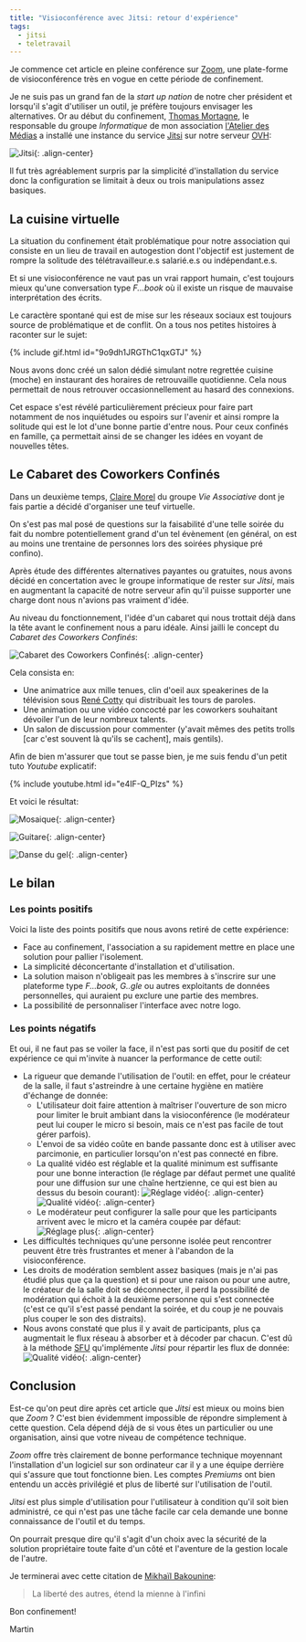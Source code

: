 ```yaml
---
title: "Visioconférence avec Jitsi: retour d'expérience"
tags:
  - jitsi
  - teletravail
---
```


  Je commence cet article en pleine conférence sur [Zoom](https://zoom.us), une plate-forme de visioconférence très en vogue en cette période de confinement.

Je ne suis pas un grand fan de la *start up nation* de notre cher président et lorsqu'il s'agit d'utiliser un outil, je préfère toujours envisager les alternatives. Or au début du confinement, [Thomas Mortagne](https://www.atelier-medias.org/coworkers/thomas-mortagne/), le responsable du groupe *Informatique* de mon association [l'Atelier des Médias](https://www.atelier-medias.org) a installé une instance du service [Jitsi](https://jitsi.org/) sur notre serveur [OVH](https://www.ovh.com/):

![Jitsi](/images/jitsi.png){: .align-center}

Il fut très agréablement surpris par la simplicité d'installation du service donc la configuration se limitait à deux ou trois manipulations assez basiques.

## La cuisine virtuelle

La situation du confinement était problématique pour notre association qui consiste en un lieu de travail en autogestion dont l'objectif est justement de rompre la solitude des télétravailleur.e.s salarié.e.s ou indépendant.e.s.

Et si une visioconférence ne vaut pas un vrai rapport humain, c'est toujours mieux qu'une conversation type *F...book* où il existe un risque de mauvaise interprétation des écrits.

Le caractère spontané qui est de mise sur les réseaux sociaux est toujours source de problématique et de conflit.
On a tous nos petites histoires à raconter sur le sujet:

{% include gif.html id="9o9dh1JRGThC1qxGTJ" %}

Nous avons donc créé un salon dédié simulant notre regrettée cuisine (moche) en instaurant des horaires de retrouvaille quotidienne. Cela nous permettait de nous retrouver occasionnellement au hasard des connexions.

Cet espace s'est révélé particulièrement précieux pour faire part notamment de nos inquiétudes ou espoirs sur l'avenir et ainsi rompre la solitude qui est le lot d'une bonne partie d'entre nous. Pour ceux confinés en famille, ça permettait ainsi de se changer les idées en voyant de nouvelles têtes.

## Le Cabaret des Coworkers Confinés

Dans un deuxième temps, [Claire Morel](https://www.atelier-medias.org/claire-morel-creatrice-editoriale-jaime-rendre-un-sujet-hermetique-facile-a-comprendre/) du groupe *Vie Associative* dont je fais partie a décidé d'organiser une teuf virtuelle.

On s'est pas mal posé de questions sur la faisabilité d'une telle soirée du fait du nombre potentiellement grand d'un tel évènement (en général, on est au moins une trentaine de personnes lors des soirées physique pré confino).

Après étude des différentes alternatives payantes ou gratuites, nous avons décidé en concertation avec le groupe informatique de rester sur *Jitsi*, mais en augmentant la capacité de notre serveur afin qu'il puisse supporter une charge dont nous n'avions pas vraiment d'idée.

Au niveau du fonctionnement, l'idée d'un cabaret qui nous trottait déjà dans la tête avant le confinement nous a paru idéale. Ainsi jailli le concept du *Cabaret des Coworkers Confinés*:

![Cabaret des Coworkers Confinés](/images/cabaret.jpg){: .align-center}

Cela consista en:

- Une animatrice aux mille tenues, clin d'oeil aux speakerines de la télévision sous [René Cotty](https://fr.wikipedia.org/wiki/Ren%C3%A9_Coty) qui distribuait les tours de paroles.
- Une animation ou une vidéo concocté par les coworkers souhaitant dévoiler l'un de leur nombreux talents.
- Un salon de discussion pour commenter (y'avait mêmes des petits trolls \[car c'est souvent là qu'ils se cachent\], mais gentils).

Afin de bien m'assurer que tout se passe bien, je me suis fendu d'un petit tuto *Youtube* explicatif:

{% include youtube.html
    id="e4IF-Q_PIzs"
%}

Et voici le résultat:

![Mosaique](/images/cabaret-mosaique.jpg){: .align-center}

![Guitare](/images/cabaret-guitare.jpg){: .align-center}

![Danse du gel](/images/cabaret-danse-du-gel.jpg){: .align-center}

## Le bilan

### Les points positifs

Voici la liste des points positifs que nous avons retiré de cette expérience:

- Face au confinement, l'association a su rapidement mettre en place une solution pour pallier l'isolement.
- La simplicité déconcertante d'installation et d'utilisation.
- La solution maison n'obligeait pas les membres à s'inscrire sur une plateforme type *F...book*, *G..gle* ou autres exploitants de données personnelles, qui auraient pu exclure une partie des membres.
- La possibilité de personnaliser l'interface avec notre logo.

### Les points négatifs

Et oui, il ne faut pas se voiler la face, il n'est pas sorti que du positif de cet expérience ce qui m'invite à nuancer la performance de cette outil:

- La rigueur que demande l'utilisation de l'outil: en effet, pour le créateur de la salle, il faut s'astreindre à une certaine hygiène en matière d'échange de donnée:
  - L'utilisateur doit faire attention à maîtriser l'ouverture de son micro pour limiter le bruit ambiant dans la visioconférence (le modérateur peut lui couper le micro si besoin, mais ce n'est pas facile de tout gérer parfois).
  - L'envoi de sa vidéo coûte en bande passante donc est à utiliser avec parcimonie, en particulier lorsqu'on n'est pas connecté en fibre.
  - La qualité vidéo est réglable et la qualité minimum est suffisante pour une bonne interaction (le réglage par défaut permet une qualité pour une diffusion sur une chaîne hertzienne, ce qui est bien au dessus du besoin courant):
![Réglage vidéo](/images/jitsi-video-settings.jpg){: .align-center}
![Qualité vidéo](/images/jitsi-video-quality.jpg){: .align-center}
  - Le modérateur peut configurer la salle pour que les participants arrivent avec le micro et la caméra coupée par défaut:
![Réglage plus](/images/jitsi-settings-plus.jpg){: .align-center}
- Les difficultés techniques qu'une personne isolée peut rencontrer peuvent être très frustrantes et mener à l'abandon de la visioconférence.
- Les droits de modération semblent assez basiques (mais je n'ai pas étudié plus que ça la question) et si pour une raison ou pour une autre, le créateur de la salle doit se déconnecter, il perd la possibilité de modération qui échoit à la deuxième personne qui s'est connectée (c'est ce qu'il s'est passé pendant la soirée, et du coup je ne pouvais plus couper le son des distraits).
- Nous avons constaté que plus il y avait de participants, plus ça augmentait le flux réseau à absorber et à décoder par chacun. C'est dû à la méthode [SFU](https://webrtcglossary.com/sfu/) qu'implémente *Jitsi* pour répartir les flux de donnée:
![Qualité vidéo](/images/webrtc-sfu.jpg){: .align-center}

## Conclusion

Est-ce qu'on peut dire après cet article que *Jitsi* est mieux ou moins bien que *Zoom* ? C'est bien évidemment impossible de répondre simplement à cette question. Cela dépend déjà de si vous êtes un particulier ou une organisation, ainsi que votre niveau de compétence technique.

*Zoom* offre très clairement de bonne performance technique moyennant l'installation d'un logiciel sur son ordinateur car il y a une équipe derrière qui s'assure que tout fonctionne bien. Les comptes *Premiums* ont bien entendu un accès privilégié et plus de liberté sur l'utilisation de l'outil.

*Jitsi* est plus simple d'utilisation pour l'utilisateur à condition qu'il soit bien administré, ce qui n'est pas une tâche facile car cela demande une bonne connaissance de l'outil et du temps.

On pourrait presque dire qu'il s'agit d'un choix avec la sécurité de la solution propriétaire toute faite d'un côté et l'aventure de la gestion locale de l'autre.

Je terminerai avec cette citation de [Mikhaïl Bakounine](https://fr.wikipedia.org/wiki/Mikha%C3%AFl_Bakounine):

> La liberté des autres, étend la mienne à l'infini

Bon confinement!

Martin
